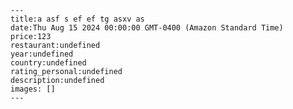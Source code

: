 
    ---
    title:a asf s ef ef tg asxv as 
    date:Thu Aug 15 2024 00:00:00 GMT-0400 (Amazon Standard Time)
    price:123
    restaurant:undefined
    year:undefined
    country:undefined
    rating_personal:undefined
    description:undefined
    images: []
    ---